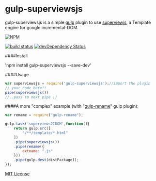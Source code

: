 # gulp-superviewsjs
gulp-superviewsjs is a simple [gulp](https://github.com/wearefractal/gulp) plugin to use <a href="https://github.com/davidjamesstone/superviews.js">superviewjs</a>, a Template engine for google incremental-DOM.

[![NPM](https://nodei.co/npm/gulp-superviewsjs.png?downloads=true&downloadRank=true&stars=true)](https://nodei.co/npm/gulp-superviewsjs/)

[![build status](https://secure.travis-ci.org/hparra/gulp-superviewsjs.svg)](http://travis-ci.org/hparra/gulp-superviewsjs)
[![devDependency Status](https://david-dm.org/hparra/gulp-superviewsjs/dev-status.svg)](https://david-dm.org/hparra/gulp-superviewsjs#info=devDependencies)


####Install

'npm install gulp-superviewsjs --save-dev'

####Usage

```js
var superviewsjs = require('gulp-superviewsjs');//import the plugin
// your code here!!
pipe(superviewsjs())
//..pass to next pipe ;)
```

####A more "complex" example (with "<a href="https://www.npmjs.com/package/gulp-rename">gulp-rename</a>" gulp plugin):

```js
var rename = require("gulp-rename");

gulp.task('superviews2IDOM',function(){
    return gulp.src([
        "/**/template/*.html"
    ])
    .pipe(superviewsjs())
    .pipe(rename({
        extname: ".js"
    }))
    .pipe(gulp.dest(distPackage));
});
```

[MIT License](http://en.wikipedia.org/wiki/MIT_License)

